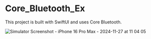 # Core_Bluetooth_Ex
This project is built with SwiftUI and uses Core Bluetooth.

![Simulator Screenshot - iPhone 16 Pro Max - 2024-11-27 at 11 04 05](https://github.com/user-attachments/assets/9525077a-bd34-4be2-afc5-079dd198675f)
